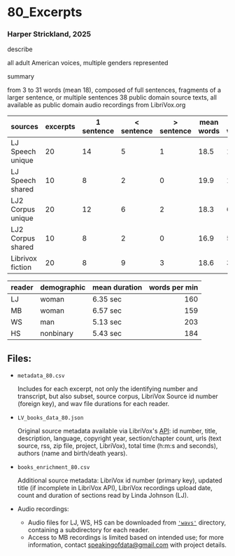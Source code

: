 # 80_Excerpts


### Harper Strickland, 2025



describe

all adult American voices, multiple genders represented

summary

from 3 to 31 words (mean 18), composed of full sentences, fragments of a larger sentence, or multiple sentences
38 public domain source texts, all available as public domain audio recordings from LibriVox.org


sources            | excerpts | 1 sentence | < sentence | > sentence | mean words | min words | max words
:----------------- | -------- | ---------- | ---------- | ---------- | ---------- | --------- | --------:
LJ Speech unique   | 20       | 14         | 5          | 1          | 18.5       | 10        | 30
LJ Speech shared   | 10       | 8          | 2          | 0          | 19.9       | 14        | 27
LJ2 Corpus unique  | 20       | 12         | 6          | 2          | 18.3       | 6         | 28
LJ2 Corpus shared  | 10       | 8          | 2          | 0          | 16.9       | 5         | 25
Librivox fiction   | 20       | 8          | 9          | 3          | 18.6       | 3         | 31


reader  | demographic | mean duration | words per min
:------ | ----------- | ------------- | ------------:
LJ      | woman       | 6.35 sec      | 160
MB      | woman       | 6.57 sec      | 159
WS      | man         | 5.13 sec      | 203
HS      | nonbinary   | 5.43 sec      | 184


## Files:

- `metadata_80.csv`

	Includes for each excerpt, not only the identifying number and transcript, but also subset, source corpus, LibriVox Source id number (foreign key), and wav file durations for each reader.

- `LV_books_data_80.json`

	Original source metadata available via LibriVox's [API][1]: id number, title, description, language, copyright year, section/chapter count, urls (text source, rss, zip file, project, LibriVox), total time (h\:m\:s and seconds), authors (name and birth/death years).

[1]: <https://librivox.org/api/info> "LibriVox API documentation"

- `books_enrichment_80.csv`

	Additional source metadata: LibriVox id number (primary key), updated title (if incomplete in LibriVox API), LibriVox recordings upload date, count and duration of sections read by Linda Johnson (LJ).

- Audio recordings:
	- Audio files for LJ, WS, HS can be downloaded from [`'wavs'`][2] directory, containing a subdirectory for each reader.
	- Access to MB recordings is limited based on intended use; for more information, contact <a href="mailto:speakingofdata\@gmail.com">speakingofdata\@gmail.com</a> with project details.

[2]: <https://github.com/speakingofdata/80_Excerpts/tree/main/wavs> "wavs subdirectory"
